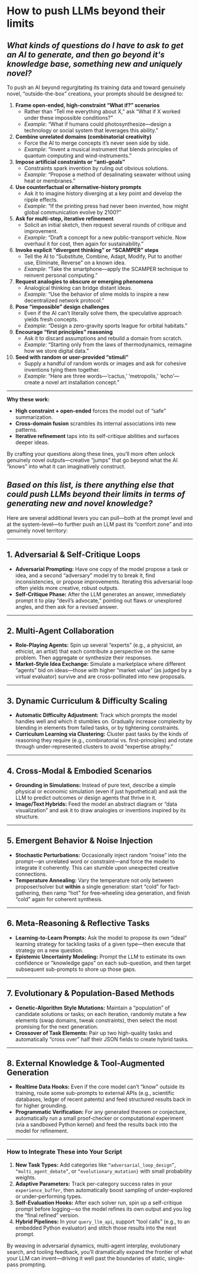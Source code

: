 # How to push LLMs beyond their limits

## ***What kinds of questions do I have to ask to get an AI to generate, and then go beyond it's knowledge base, something new and uniquely novel?***

To push an AI beyond regurgitating its training data and toward genuinely novel, “outside-the-box” creations, your prompts should be designed to:

1. **Frame open-ended, high-constraint “What if?” scenarios**
   - Rather than “Tell me everything about X,” ask “What if X worked under these impossible conditions?”
   - *Example*: “What if humans could photosynthesize—design a technology or social system that leverages this ability.”
2. **Combine unrelated domains (combinatorial creativity)**
   - Force the AI to merge concepts it’s never seen side by side.
   - *Example*: “Invent a musical instrument that blends principles of quantum computing and wind-instruments.”
3. **Impose artificial constraints or “anti-goals”**
   - Constraints spark invention by ruling out obvious solutions.
   - *Example*: “Propose a method of desalinating seawater without using heat or membranes.”
4. **Use counterfactual or alternative-history prompts**
   - Ask it to imagine history diverging at a key point and develop the ripple effects.
   - *Example*: “If the printing press had never been invented, how might global communication evolve by 2100?”
5. **Ask for multi-step, iterative refinement**
   - Solicit an initial sketch, then request several rounds of critique and improvement.
   - *Example*: “Draft a concept for a new public-transport vehicle. Now overhaul it for cost, then again for sustainability.”
6. **Invoke explicit “divergent thinking” or “SCAMPER” steps**
   - Tell the AI to “Substitute, Combine, Adapt, Modify, Put to another use, Eliminate, Reverse” on a known idea.
   - *Example*: “Take the smartphone—apply the SCAMPER technique to reinvent personal computing.”
7. **Request analogies to obscure or emerging phenomena**
   - Analogical thinking can bridge distant ideas.
   - *Example*: “Use the behavior of slime molds to inspire a new decentralized network protocol.”
8. **Pose “impossible” design challenges**
   - Even if the AI can’t literally solve them, the speculative approach yields fresh concepts.
   - *Example*: “Design a zero-gravity sports league for orbital habitats.”
9. **Encourage “first principles” reasoning**
   - Ask it to discard assumptions and rebuild a domain from scratch.
   - *Example*: “Starting only from the laws of thermodynamics, reimagine how we store digital data.”
10. **Seed with random or user-provided “stimuli”**
    - Supply a handful of random words or images and ask for cohesive inventions tying them together.
    - *Example*: “Here are three words—‘cactus,’ ‘metropolis,’ ‘echo’—create a novel art installation concept.”

------

**Why these work:**

- **High constraint + open-ended** forces the model out of “safe” summarization.
- **Cross-domain fusion** scrambles its internal associations into new patterns.
- **Iterative refinement** taps into its self-critique abilities and surfaces deeper ideas.

By crafting your questions along these lines, you’ll more often unlock genuinely novel outputs—creative “jumps” that go beyond what the AI “knows” into what it can imaginatively construct.



## ***Based on this list, is there anything else that could push LLMs beyond their limits in terms of generating new and novel knowledge?***

Here are several additional levers you can pull—both at the prompt level and at the system-level—to further push an LLM past its “comfort zone” and into genuinely novel territory:

------

## 1. **Adversarial & Self-Critique Loops**

- **Adversarial Prompting:** Have one copy of the model propose a task or idea, and a second “adversary” model try to break it, find inconsistencies, or propose improvements. Iterating this adversarial loop often yields more creative, robust outputs.
- **Self-Critique Phase:** After the LLM generates an answer, immediately prompt it to play “devil’s advocate,” pointing out flaws or unexplored angles, and then ask for a revised answer.

------

## 2. **Multi-Agent Collaboration**

- **Role-Playing Agents:** Spin up several “experts” (e.g., a physicist, an ethicist, an artist) that each contribute a perspective on the same problem. Then aggregate or synthesize their responses.
- **Market-Style Idea Exchange:** Simulate a marketplace where different “agents” bid on ideas—those with higher “market value” (as judged by a virtual evaluator) survive and are cross-pollinated into new proposals.

------

## 3. **Dynamic Curriculum & Difficulty Scaling**

- **Automatic Difficulty Adjustment:** Track which prompts the model handles well and which it stumbles on. Gradually increase complexity by blending in elements from failed tasks, or by tightening constraints.
- **Curriculum Learning via Clustering:** Cluster past tasks by the kinds of reasoning they require (e.g., combinatorial vs. first-principles) and rotate through under-represented clusters to avoid “expertise atrophy.”

------

## 4. **Cross-Modal & Embodied Scenarios**

- **Grounding in Simulations:** Instead of pure text, describe a simple physical or economic simulation (even if just hypothetical) and ask the LLM to predict outcomes or design agents that thrive in it.
- **Image/Text Hybrids:** Feed the model an abstract diagram or “data visualization” and ask it to draw analogies or inventions inspired by its structure.

------

## 5. **Emergent Behavior & Noise Injection**

- **Stochastic Perturbations:** Occasionally inject random “noise” into the prompt—an unrelated word or constraint—and force the model to integrate it coherently. This can stumble upon unexpected creative connections.
- **Temperature Annealing:** Vary the temperature not only between proposer/solver but **within** a single generation: start “cold” for fact‐gathering, then ramp “hot” for free‐wheeling idea generation, and finish “cold” again for coherent synthesis.

------

## 6. **Meta-Reasoning & Reflective Tasks**

- **Learning-to-Learn Prompts:** Ask the model to propose its own “ideal” learning strategy for tackling tasks of a given type—then execute that strategy on a new question.
- **Epistemic Uncertainty Modeling:** Prompt the LLM to estimate its own confidence or “knowledge gaps” on each sub-question, and then target subsequent sub-prompts to shore up those gaps.

------

## 7. **Evolutionary & Population-Based Methods**

- **Genetic-Algorithm Style Mutations:** Maintain a “population” of candidate solutions or tasks; on each iteration, randomly mutate a few elements (swap domains, tweak constraints), then select the most promising for the next generation.
- **Crossover of Task Elements:** Pair up two high-quality tasks and automatically “cross over” half their JSON fields to create hybrid tasks.

------

## 8. **External Knowledge & Tool-Augmented Generation**

- **Realtime Data Hooks:** Even if the core model can’t “know” outside its training, route some sub-prompts to external APIs (e.g., scientific databases, ledger of recent patents) and feed structured results back in for higher grounding.
- **Programmatic Verification:** For any generated theorem or conjecture, automatically run a small proof‐checker or computational experiment (via a sandboxed Python kernel) and feed the results back into the model for refinement.

------

### How to Integrate These into Your Script

1. **New Task Types:** Add categories like `“adversarial_loop_design”`, `“multi_agent_debate”`, or `“evolutionary_mutation}` with small probability weights.
2. **Adaptive Parameters:** Track per-category success rates in your `experience_buffer`, then automatically boost sampling of under-explored or under-performing types.
3. **Self-Evaluation Hooks:** After each solver run, spin up a self-critique prompt before logging—so the model refines its own output and you log the “final refined” version.
4. **Hybrid Pipelines:** In your `query_llm_api`, support “tool calls” (e.g., to an embedded Python evaluator) and stitch those results into the next prompt.

By weaving in adversarial dynamics, multi-agent interplay, evolutionary search, and tooling feedback, you’ll dramatically expand the frontier of what your LLM can invent—driving it well past the boundaries of static, single-pass prompting.